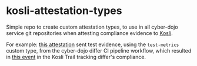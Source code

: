 # kosli-attestation-types

Simple repo to create custom attestation types, to use in all cyber-dojo
service git repositories when attesting compliance evidence to [Kosli](https://www.kosli.com/).

For example:
  [this attestation](https://github.com/cyber-dojo/differ/blob/ca7872a6e039124a59e950568bb107f340cb0e2a/.github/workflows/main.yml#L275)
  sent test evidence, using the `test-metrics` custom type, from the cyber-dojo differ CI pipeline workflow,
  which resulted in [this event](https://app.kosli.com/cyber-dojo/flows/differ-ci/trails/ca7872a6e039124a59e950568bb107f340cb0e2a?attestation_id=1d9edecb-5beb-4ade-96de-ef1b9467)
  in the Kosli Trail tracking differ's compliance.


